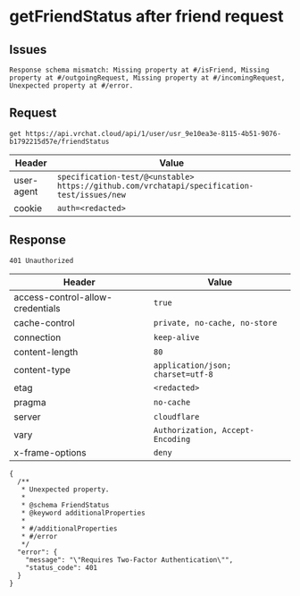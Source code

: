# getFriendStatus after friend request

## Issues
```
Response schema mismatch: Missing property at #/isFriend, Missing property at #/outgoingRequest, Missing property at #/incomingRequest, Unexpected property at #/error.
```

## Request
`get https://api.vrchat.cloud/api/1/user/usr_9e10ea3e-8115-4b51-9076-b1792215d57e/friendStatus`

| Header | Value |
| ------ | ----- |
| user-agent | `specification-test/@<unstable> https://github.com/vrchatapi/specification-test/issues/new` |
| cookie | `auth=<redacted>` |


## Response
`401 Unauthorized`

| Header | Value |
| ------ | ----- |
| access-control-allow-credentials | `true` |
| cache-control | `private, no-cache, no-store` |
| connection | `keep-alive` |
| content-length | `80` |
| content-type | `application/json; charset=utf-8` |
| etag | `<redacted>` |
| pragma | `no-cache` |
| server | `cloudflare` |
| vary | `Authorization, Accept-Encoding` |
| x-frame-options | `deny` |

```jsonc
{
  /**
   * Unexpected property.
   *
   * @schema FriendStatus
   * @keyword additionalProperties
   *
   * #/additionalProperties
   * #/error
   */
  "error": {
    "message": "\"Requires Two-Factor Authentication\"",
    "status_code": 401
  }
}
```
